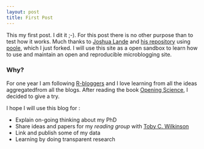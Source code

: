 ```yaml
---
layout: post
title: First Post
---
```


This my first post. I dit it ;-). For this post there is no other purpose than to test how it works. Much thanks to [Joshua Lande](http://joshualande.com/) and [his repository](http://joshualande.com/jekyll-github-pages-poole/) using [poole](https://github.com/poole/poole), which I just forked. I will use this site as a open sandbox to learn how to use and maintain an open and reproducible microblogging site. 

### Why?
For one year I am following [R-bloggers](http://www.r-bloggers.com/) and I love learning from all the ideas aggregatedfrom all the blogs. After reading the book [Opening Science](http://book.openingscience.org/), I decided to give a try. 

I hope I will use this blog for :

  - Explain on-going thinking about my PhD
  - Share ideas and papers for my *reading group* with [Toby C. Wilkinson](http://tobywilkinson.co.uk/)
  - Link and publish some of my data
  - Learning by doing transparent research